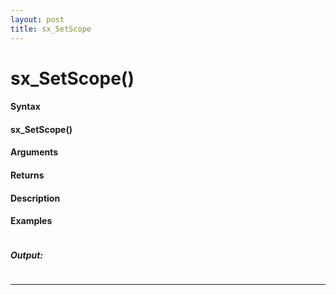 ```yaml
---
layout: post
title: sx_SetScope
---
```


# sx_SetScope()


#### Syntax

#### sx_SetScope()

#### Arguments

#### Returns

#### Description

#### Examples

```

```

##### Output:

```

```

---